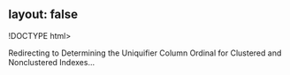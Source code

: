 layout: false
---
!DOCTYPE html>
<html>
	<head>
		<title>Redirecting to Determining the Uniquifier Column Ordinal for Clustered and Nonclustered Indexes</title>
  		<link rel="canonical" href="http://improve.dk/determining-the-uniquifier-column-ordinal-for-clustered-and-nonclustered-indexes/"/>
		<meta http-equiv="content-type" content="text/html; charset=utf-8" />
		<meta http-equiv="refresh" content="0;url=http://improve.dk/determining-the-uniquifier-column-ordinal-for-clustered-and-nonclustered-indexes/" />
	</head>
	<body>
		Redirecting to Determining the Uniquifier Column Ordinal for Clustered and Nonclustered Indexes...
	</body>
</html>